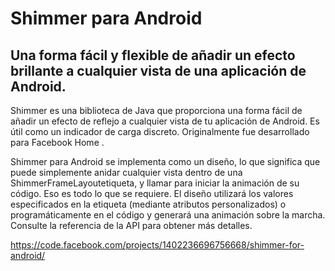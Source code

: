 # Shimmer para Android

## Una forma fácil y flexible de añadir un efecto brillante a cualquier vista de una aplicación de Android.

Shimmer es una biblioteca de Java que proporciona una forma fácil de añadir un efecto de reflejo a cualquier vista de tu aplicación de Android. Es útil como un indicador de carga discreto. Originalmente fue desarrollado para Facebook Home .

Shimmer para Android se implementa como un diseño, lo que significa que puede simplemente anidar cualquier vista dentro de una ShimmerFrameLayoutetiqueta, y llamar para iniciar la animación de su código. Eso es todo lo que se requiere. El diseño utilizará los valores especificados en la etiqueta (mediante atributos personalizados) o programáticamente en el código y generará una animación sobre la marcha. Consulte la referencia de la API para obtener más detalles.

https://code.facebook.com/projects/1402236696756668/shimmer-for-android/
